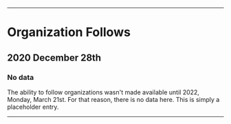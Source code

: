 
***

# Organization Follows

## 2020 December 28th

### No data

The ability to follow organizations wasn't made available until 2022, Monday, March 21st. For that reason, there is no data here. This is simply a placeholder entry.

***
